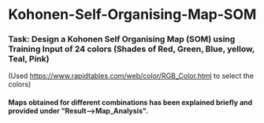 # Kohonen-Self-Organising-Map-SOM

### Task: Design a Kohonen Self Organising Map (SOM) using Training Input of 24 colors (Shades of Red, Green, Blue, yellow, Teal, Pink)
(Used https://www.rapidtables.com/web/color/RGB_Color.html to select the colors)

#### Maps obtained for different combinations has been explained briefly and provided under "Result-->Map_Analysis".
